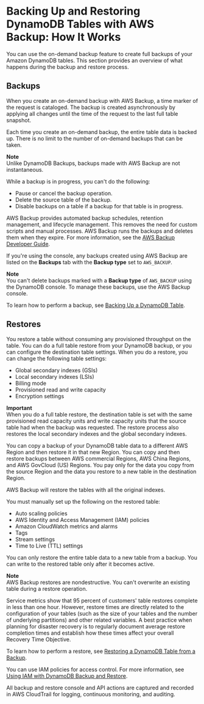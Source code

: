 # Backing Up and Restoring DynamoDB Tables with AWS Backup: How It Works<a name="GettingStartedBackupsAWS"></a>

You can use the on\-demand backup feature to create full backups of your Amazon DynamoDB tables\. This section provides an overview of what happens during the backup and restore process\.

## Backups<a name="GettingStartedBackupsAWS.backups"></a>

When you create an on\-demand backup with AWS Backup, a time marker of the request is cataloged\. The backup is created asynchronously by applying all changes until the time of the request to the last full table snapshot\.

Each time you create an on\-demand backup, the entire table data is backed up\. There is no limit to the number of on\-demand backups that can be taken\.

**Note**  
Unlike DynamoDB Backups, backups made with AWS Backup are not instantaneous\.

While a backup is in progress, you can't do the following:
+ Pause or cancel the backup operation\.
+ Delete the source table of the backup\.
+ Disable backups on a table if a backup for that table is in progress\.

AWS Backup provides automated backup schedules, retention management, and lifecycle management\. This removes the need for custom scripts and manual processes\. AWS Backup runs the backups and deletes them when they expire\. For more information, see the [AWS Backup Developer Guide](https://docs.aws.amazon.com/aws-backup/latest/devguide/whatisbackup.html)\.

If you're using the console, any backups created using AWS Backup are listed on the **Backups** tab with the **Backup type** set to `AWS_BACKUP`\.

**Note**  
You can't delete backups marked with a **Backup type** of `AWS_BACKUP` using the DynamoDB console\. To manage these backups, use the AWS Backup console\.

To learn how to perform a backup, see [Backing Up a DynamoDB Table](Backup.Tutorial.md)\.

## Restores<a name="GettingStartedBackupsAWS-restore"></a>

You restore a table without consuming any provisioned throughput on the table\. You can do a full table restore from your DynamoDB backup, or you can configure the destination table settings\. When you do a restore, you can change the following table settings:
+ Global secondary indexes \(GSIs\)
+ Local secondary indexes \(LSIs\)
+ Billing mode
+ Provisioned read and write capacity
+ Encryption settings

**Important**  
When you do a full table restore, the destination table is set with the same provisioned read capacity units and write capacity units that the source table had when the backup was requested\. The restore process also restores the local secondary indexes and the global secondary indexes\.

You can copy a backup of your DynamoDB table data to a different AWS Region and then restore it in that new Region\. You can copy and then restore backups between AWS commercial Regions, AWS China Regions, and AWS GovCloud \(US\) Regions\. You pay only for the data you copy from the source Region and the data you restore to a new table in the destination Region\.

AWS Backup will restore the tables with all the original indexes\.

You must manually set up the following on the restored table:
+ Auto scaling policies
+ AWS Identity and Access Management \(IAM\) policies
+ Amazon CloudWatch metrics and alarms
+ Tags
+ Stream settings
+ Time to Live \(TTL\) settings

You can only restore the entire table data to a new table from a backup\. You can write to the restored table only after it becomes active\.

**Note**  
AWS Backup restores are nondestructive\. You can't overwrite an existing table during a restore operation\.

Service metrics show that 95 percent of customers' table restores complete in less than one hour\. However, restore times are directly related to the configuration of your tables \(such as the size of your tables and the number of underlying partitions\) and other related variables\. A best practice when planning for disaster recovery is to regularly document average restore completion times and establish how these times affect your overall Recovery Time Objective\.

To learn how to perform a restore, see [Restoring a DynamoDB Table from a Backup](Restore.Tutorial.md)\.

You can use IAM policies for access control\. For more information, see [Using IAM with DynamoDB Backup and Restore](backuprestore_IAM.md)\.

All backup and restore console and API actions are captured and recorded in AWS CloudTrail for logging, continuous monitoring, and auditing\.